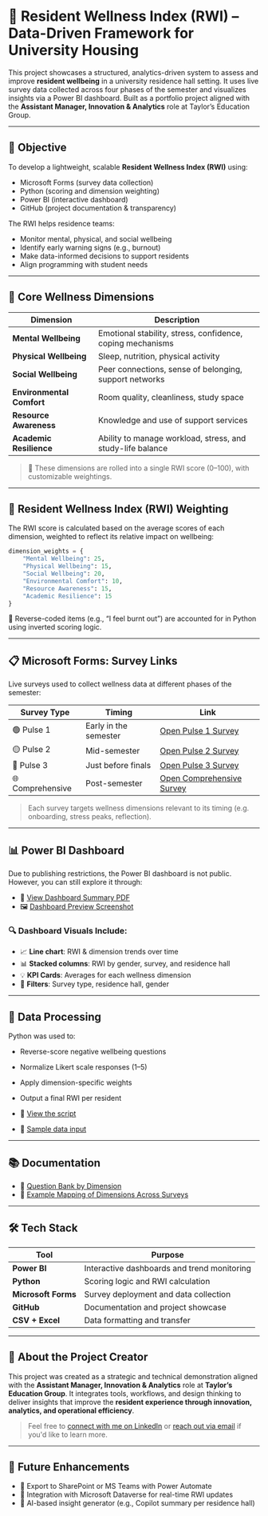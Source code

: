 # 🏡 Resident Wellness Index (RWI) – Data-Driven Framework for University Housing

This project showcases a structured, analytics-driven system to assess and improve **resident wellbeing** in a university residence hall setting. It uses live survey data collected across four phases of the semester and visualizes insights via a Power BI dashboard. Built as a portfolio project aligned with the **Assistant Manager, Innovation & Analytics** role at Taylor’s Education Group.

---

## 🎯 Objective

To develop a lightweight, scalable **Resident Wellness Index (RWI)** using:
- Microsoft Forms (survey data collection)
- Python (scoring and dimension weighting)
- Power BI (interactive dashboard)
- GitHub (project documentation & transparency)

The RWI helps residence teams:
- Monitor mental, physical, and social wellbeing
- Identify early warning signs (e.g., burnout)
- Make data-informed decisions to support residents
- Align programming with student needs

---

## 🧩 Core Wellness Dimensions

| Dimension               | Description                                                    |
|------------------------|----------------------------------------------------------------|
| **Mental Wellbeing**    | Emotional stability, stress, confidence, coping mechanisms     |
| **Physical Wellbeing**  | Sleep, nutrition, physical activity                            |
| **Social Wellbeing**    | Peer connections, sense of belonging, support networks         |
| **Environmental Comfort** | Room quality, cleanliness, study space                        |
| **Resource Awareness**  | Knowledge and use of support services                          |
| **Academic Resilience** | Ability to manage workload, stress, and study-life balance     |

> 📘 These dimensions are rolled into a single RWI score (0–100), with customizable weightings.

---

## 🧠 Resident Wellness Index (RWI) Weighting

The RWI score is calculated based on the average scores of each dimension, weighted to reflect its relative impact on wellbeing:

```python
dimension_weights = {
    "Mental Wellbeing": 25,
    "Physical Wellbeing": 15,
    "Social Wellbeing": 20,
    "Environmental Comfort": 10,
    "Resource Awareness": 15,
    "Academic Resilience": 15
}
```
🔁 Reverse-coded items (e.g., “I feel burnt out”) are accounted for in Python using inverted scoring logic.

---

## 📋 Microsoft Forms: Survey Links

Live surveys used to collect wellness data at different phases of the semester:

| Survey Type       | Timing               | Link                                                                 |
|-------------------|----------------------|----------------------------------------------------------------------|
| 🟢 Pulse 1         | Early in the semester | [Open Pulse 1 Survey](https://forms.office.com/r/Ypgs47treY)         |
| 🟡 Pulse 2         | Mid-semester          | [Open Pulse 2 Survey](https://forms.office.com/r/JPLKVzcyJH)         |
| 🔴 Pulse 3         | Just before finals    | [Open Pulse 3 Survey](https://forms.office.com/r/YM1BWY2hPk)         |
| 🌐 Comprehensive   | Post-semester         | [Open Comprehensive Survey](https://forms.office.com/r/tf63JwLx5b)   |

> Each survey targets wellness dimensions relevant to its timing (e.g. onboarding, stress peaks, reflection).

---

## 📊 Power BI Dashboard

Due to publishing restrictions, the Power BI dashboard is not public. However, you can still explore it through:

- 📄 [View Dashboard Summary PDF](./powerbi/dashboard_summary.pdf)
- 🖼️ [Dashboard Preview Screenshot](./powerbi/dashboard_preview.png)

### 🔍 Dashboard Visuals Include:

- 📈 **Line chart**: RWI & dimension trends over time  
- 📊 **Stacked columns**: RWI by gender, survey, and residence hall  
- 💡 **KPI Cards**: Averages for each wellness dimension  
- 🧭 **Filters**: Survey type, residence hall, gender  

---

## 🧪 Data Processing

Python was used to:

- Reverse-score negative wellbeing questions  
- Normalize Likert scale responses (1–5)  
- Apply dimension-specific weights  
- Output a final RWI per resident  

- 📁 [View the script](./data_processing/rwi_calculation.py)  
- 📄 [Sample data input](./data_processing/sample_input_data.csv)

---

## 📚 Documentation

- 📘 [Question Bank by Dimension](./docs/question_bank.md)  
- 📗 [Example Mapping of Dimensions Across Surveys](./docs/example_mapping.md)

---

## 🛠️ Tech Stack

| Tool              | Purpose                                         |
|------------------|-------------------------------------------------|
| **Power BI**      | Interactive dashboards and trend monitoring     |
| **Python**        | Scoring logic and RWI calculation               |
| **Microsoft Forms** | Survey deployment and data collection          |
| **GitHub**        | Documentation and project showcase              |
| **CSV + Excel**   | Data formatting and transfer                    |

---

## 👤 About the Project Creator

This project was created as a strategic and technical demonstration aligned with the **Assistant Manager, Innovation & Analytics** role at **Taylor’s Education Group**. It integrates tools, workflows, and design thinking to deliver insights that improve the **resident experience through innovation, analytics, and operational efficiency**.

> Feel free to [connect with me on LinkedIn](#) or [reach out via email](mailto:your.email@example.com) if you'd like to learn more.

---

## 📌 Future Enhancements

- 🔁 Export to SharePoint or MS Teams with Power Automate  
- 📡 Integration with Microsoft Dataverse for real-time RWI updates  
- 🤖 AI-based insight generator (e.g., Copilot summary per residence hall) 
